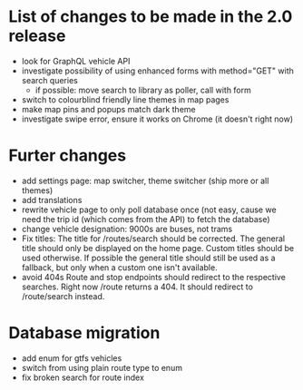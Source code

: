 # List of changes to be made in the 2.0 release
- look for GraphQL vehicle API
- investigate possibility of using enhanced forms with method="GET" with search queries
  - if possible: move search to library as poller, call with form
- switch to colourblind friendly line themes in map pages
- make map pins and popups match dark theme
- investigate swipe error, ensure it works on Chrome (it doesn't right now)

# Furter changes
- add settings page: map switcher, theme switcher (ship more or all themes)
- add translations
- rewrite vehicle page to only poll database once (not easy, cause we need the trip id (which comes from the API) to fetch the database)
- change vehicle designation: 9000s are buses, not trams
- Fix titles:
  The title for /routes/search should be corrected.
  The general title should only be displayed on the home page. Custom titles should be used otherwise. If possible the general title should still be used as a fallback, but only when a custom one isn't available.
- avoid 404s
  Route and stop endpoints should redirect to the respective searches.
  Right now /route returns a 404. It should redirect to /route/search instead.
  
# Database migration
- add enum for gtfs vehicles
- switch from using plain route type to enum
- fix broken search for route index
